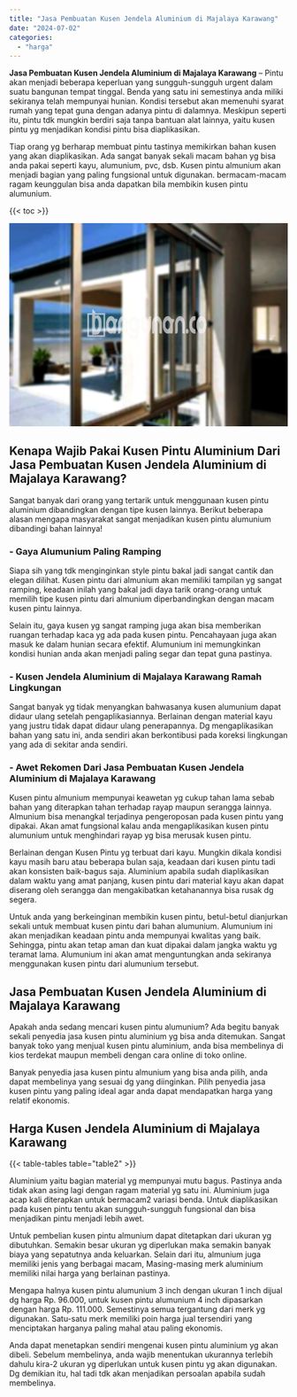 ```yaml
---
title: "Jasa Pembuatan Kusen Jendela Aluminium di Majalaya Karawang"
date: "2024-07-02"
categories: 
  - "harga"
---
```


**Jasa Pembuatan Kusen Jendela Aluminium di Majalaya Karawang** – Pintu akan menjadi beberapa keperluan yang sungguh-sungguh urgent dalam suatu bangunan tempat tinggal. Benda yang satu ini semestinya anda miliki sekiranya telah mempunyai hunian. Kondisi tersebut akan memenuhi syarat rumah yang tepat guna dengan adanya pintu di dalamnya. Meskipun seperti itu, pintu tdk mungkin berdiri saja tanpa bantuan alat lainnya, yaitu kusen pintu yg menjadikan kondisi pintu bisa diaplikasikan.

Tiap orang yg berharap membuat pintu tastinya memikirkan bahan kusen yang akan diaplikasikan. Ada sangat banyak sekali macam bahan yg bisa anda pakai seperti kayu, alumunium, pvc, dsb. Kusen pintu almunium akan menjadi bagian yang paling fungsional untuk digunakan. bermacam-macam ragam keunggulan bisa anda dapatkan bila membikin kusen pintu alumunium.

{{< toc >}}

![Jasa Pembuatan Kusen Jendela Aluminium di Majalaya Karawang](/images/harga-kusen-jendela-alumunium-02.png)

## Kenapa Wajib Pakai Kusen Pintu Aluminium Dari Jasa Pembuatan Kusen Jendela Aluminium di Majalaya Karawang?

Sangat banyak dari orang yang tertarik untuk menggunaan kusen pintu aluminium dibandingkan dengan tipe kusen lainnya. Berikut beberapa alasan mengapa masyarakat sangat menjadikan kusen pintu alumunium dibandingi bahan lainnya!

### \- Gaya Alumunium Paling Ramping

Siapa sih yang tdk menginginkan style pintu bakal jadi sangat cantik dan elegan dilihat. Kusen pintu dari almunium akan memiliki tampilan yg sangat ramping, keadaan inilah yang bakal jadi daya tarik orang-orang untuk memilih tipe kusen pintu dari almunium diperbandingkan dengan macam kusen pintu lainnya.

Selain itu, gaya kusen yg sangat ramping juga akan bisa memberikan ruangan terhadap kaca yg ada pada kusen pintu. Pencahayaan juga akan masuk ke dalam hunian secara efektif. Alumunium ini memungkinkan kondisi hunian anda akan menjadi paling segar dan tepat guna pastinya.

### \- Kusen Jendela Aluminium di Majalaya Karawang Ramah Lingkungan

Sangat banyak yg tidak menyangkan bahwasanya kusen alumunium dapat didaur ulang setelah pengaplikasiannya. Berlainan dengan material kayu yang justru tidak dapat didaur ulang penerapannya. Dg mengaplikasikan bahan yang satu ini, anda sendiri akan berkontibusi pada koreksi lingkungan yang ada di sekitar anda sendiri.

### \- Awet Rekomen Dari Jasa Pembuatan Kusen Jendela Aluminium di Majalaya Karawang

Kusen pintu almunium mempunyai keawetan yg cukup tahan lama sebab bahan yang diterapkan tahan terhadap rayap maupun serangga lainnya. Almunium bisa menangkal terjadinya pengeroposan pada kusen pintu yang dipakai. Akan amat fungsional kalau anda mengaplikasikan kusen pintu alumunium untuk menghindari rayap yg bisa merusak kusen pintu.

Berlainan dengan Kusen Pintu yg terbuat dari kayu. Mungkin dikala kondisi kayu masih baru atau beberapa bulan saja, keadaan dari kusen pintu tadi akan konsisten baik-bagus saja. Aluminium apabila sudah diaplikasikan dalam waktu yang amat panjang, kusen pintu dari material kayu akan dapat diserang oleh serangga dan mengakibatkan ketahanannya bisa rusak dg segera.

Untuk anda yang berkeinginan membikin kusen pintu, betul-betul dianjurkan sekali untuk membuat kusen pintu dari bahan alumunium. Alumunium ini akan menjadikan keadaan pintu anda mempunyai kwalitas yang baik. Sehingga, pintu akan tetap aman dan kuat dipakai dalam jangka waktu yg teramat lama. Alumunium ini akan amat menguntungkan anda sekiranya menggunakan kusen pintu dari alumunium tersebut.

## Jasa Pembuatan Kusen Jendela Aluminium di Majalaya Karawang

Apakah anda sedang mencari kusen pintu alumunium? Ada begitu banyak sekali penyedia jasa kusen pintu aluminium yg bisa anda ditemukan. Sangat banyak toko yang menjual kusen pintu aluminium, anda bisa membelinya di kios terdekat maupun membeli dengan cara online di toko online.

Banyak penyedia jasa kusen pintu almunium yang bisa anda pilih, anda dapat membelinya yang sesuai dg yang diinginkan. Pilih penyedia jasa kusen pintu yang paling ideal agar anda dapat mendapatkan harga yang relatif ekonomis.

## Harga Kusen Jendela Aluminium di Majalaya Karawang

{{< table-tables table="table2" >}}

Aluminium yaitu bagian material yg mempunyai mutu bagus. Pastinya anda tidak akan asing lagi dengan ragam material yg satu ini. Aluminium juga acap kali diterapkan untuk bermacam2 variasi benda. Untuk diaplikasikan pada kusen pintu tentu akan sungguh-sungguh fungsional dan bisa menjadikan pintu menjadi lebih awet.

Untuk pembelian kusen pintu almunium dapat ditetapkan dari ukuran yg dibutuhkan. Semakin besar ukuran yg diperlukan maka semakin banyak biaya yang sepatutnya anda keluarkan. Selain dari itu, almunium juga memiliki jenis yang berbagai macam, Masing-masing merk aluminium memiliki nilai harga yang berlainan pastinya.

Mengapa halnya kusen pintu alumunium 3 inch dengan ukuran 1 inch dijual dg harga Rp. 96.000, untuk kusen pintu alumunium 4 inch dipasarkan dengan harga Rp. 111.000. Semestinya semua tergantung dari merk yg digunakan. Satu-satu merk memiliki poin harga jual tersendiri yang menciptakan harganya paling mahal atau paling ekonomis.

Anda dapat menetapkan sendiri mengenai kusen pintu aluminium yg akan dibeli. Sebelum membelinya, anda wajib menentukan ukurannya terlebih dahulu kira-2 ukuran yg diperlukan untuk kusen pintu yg akan digunakan. Dg demikian itu, hal tadi tdk akan menjadikan persoalan apabila sudah membelinya.
